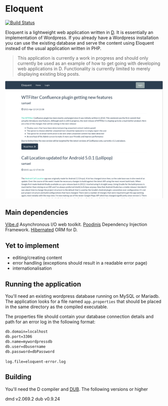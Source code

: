 Eloquent
========

[![Build Status](https://travis-ci.org/SingingBush/eloquent.png)](https://travis-ci.org/SingingBush/eloquent)

Eloquent is a lightweight web application written in [D](http://dlang.org). It is essentially an implementation of Wordpress. If you already have a Wordpress installation you can use the existing database and serve the content using Eloquent instead of the usual application written in PHP.

> This application is currently a work in progress and should only currently be used as an example of how to get going with developing web applications in D. Functionality is currently limited to merely displaying existing blog posts.

![Wordpress blog posts being served by Eloquent](screenshot.png)

## Main dependencies
[Vibe.d](http://vibed.org) Asynchronous I/O web toolkit.
[Poodinis](https://github.com/mbierlee/poodinis) Dependency Injection Framework.
[Hibernated](https://github.com/buggins/hibernated) ORM for D.

## Yet to implement
 - editing/creating content
 - error handling (exceptions should result in a readable error page)
 - internationalisation

## Running the application

You'll need an existing wordpress database running on MySQL or Mariadb. The application looks for a file named `app.properties` that should be placed in the same directory as the compiled executable.

The properties file should contain your database connection details and path for an error log in the following format:

```
db.domain=localhost
db.port=3306
db.name=mywordpressdb
db.user=dbusername
db.password=dbPassword

log.file=eloquent-error.log
```

## Building

You'll need the D compiler and [DUB](http://code.dlang.org/download). The following versions or higher

dmd v2.069.2
dub v0.9.24
